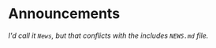 # Announcements

*I'd call it `News`, but that conflicts with the includes `NEWS.md` file.*


```{include} ../../NEWS.md
```